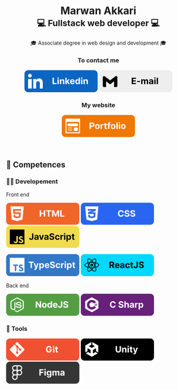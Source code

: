 <h1 align="center">Marwan Akkari<br><sup>💻 Fullstack web developer 💻</sup></h1>

<p align="center">🎓 Associate degree in web design and development 🎓</p>

<h3 align="center">To contact me</h3>
<p align="center">
  <a href="https://linkedin.com/in/marwan-akkari" target="blank"><img src="https://raw.githubusercontent.com/Ghatos-labs/Ghatos-labs/6ef8b8371d030a6c03b0091bf3188644238de3f1/images/linkedin.svg"></a>
  <a href="mailto:marwan.akkari2021@gmail.com" target="blank"><img src="https://raw.githubusercontent.com/Ghatos-labs/Ghatos-labs/6ef8b8371d030a6c03b0091bf3188644238de3f1/images/gmail.svg"></a>
</p>

<h3 align="center">My website</h3>
<p align="center">
  <a align="center" href="https://www.marwan-akkari.com/" target="blank"><img src="https://raw.githubusercontent.com/Ghatos-labs/Ghatos-labs/6ef8b8371d030a6c03b0091bf3188644238de3f1/images/portfolio.svg"></a>
</p>

<br>

<h2>🚀 Competences</h2>

<h3>👨‍💻 Developement</h3>

<p>Front end</p>
<p>
  <img src="https://raw.githubusercontent.com/Ghatos-labs/Ghatos-labs/6ef8b8371d030a6c03b0091bf3188644238de3f1/images/html.svg">
  <img src="https://raw.githubusercontent.com/Ghatos-labs/Ghatos-labs/6ef8b8371d030a6c03b0091bf3188644238de3f1/images/css.svg">
  <img src="https://raw.githubusercontent.com/Ghatos-labs/Ghatos-labs/6ef8b8371d030a6c03b0091bf3188644238de3f1/images/javascript.svg">
</p>
<p>
  <img src="https://raw.githubusercontent.com/Ghatos-labs/Ghatos-labs/6ef8b8371d030a6c03b0091bf3188644238de3f1/images/typescript.svg">
  <img src="https://raw.githubusercontent.com/Ghatos-labs/Ghatos-labs/6ef8b8371d030a6c03b0091bf3188644238de3f1/images/reactjs.svg">
</p>

<p>Back end</p>

  <img src="https://raw.githubusercontent.com/Ghatos-labs/Ghatos-labs/6ef8b8371d030a6c03b0091bf3188644238de3f1/images/nodejs.svg">
  <img src="https://raw.githubusercontent.com/Ghatos-labs/Ghatos-labs/6ef8b8371d030a6c03b0091bf3188644238de3f1/images/csharp.svg">

<br>

<h3>🔨 Tools</h3>

  <img src="https://raw.githubusercontent.com/Ghatos-labs/Ghatos-labs/6ef8b8371d030a6c03b0091bf3188644238de3f1/images/git.svg">
  <img src="https://raw.githubusercontent.com/Ghatos-labs/Ghatos-labs/6ef8b8371d030a6c03b0091bf3188644238de3f1/images/unity.svg">
  <img src="https://raw.githubusercontent.com/Ghatos-labs/Ghatos-labs/6ef8b8371d030a6c03b0091bf3188644238de3f1/images/figma.svg">

